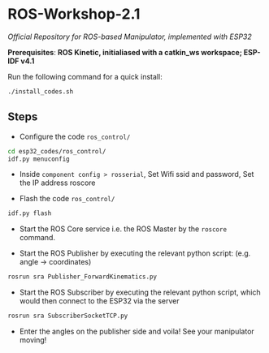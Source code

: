 # ROS-Workshop-2.1

*Official Repository for ROS-based Manipulator, implemented with ESP32*

__Prerequisites__: **ROS Kinetic, initialiased with a catkin_ws workspace; ESP-IDF v4.1**

Run the following command for a quick install:

```bash
./install_codes.sh
```

## Steps

* Configure the code `ros_control/`

```bash
cd esp32_codes/ros_control/
idf.py menuconfig
```

* Inside `component config > rosserial`, Set Wifi ssid and password, Set the IP address roscore

* Flash the code `ros_control/`

```bash
idf.py flash
```

* Start the ROS Core service i.e. the ROS Master by the `roscore` command.

* Start the ROS Publisher by executing the relevant python script: (e.g. angle -> coordinates)

```bash
rosrun sra Publisher_ForwardKinematics.py
```

* Start the ROS Subscriber by executing the relevant python script, which would then connect to the ESP32 via the server

```bash
rosrun sra SubscriberSocketTCP.py
```

* Enter the angles on the publisher side and voila! See your manipulator moving!
